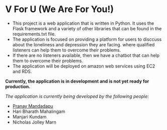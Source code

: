 # V For U (We Are For You!)
- This project is a web application that is written in Python. It uses the Flask framework and a variety of other libraries that can be found in the requirements.txt file.
- The application is focused on providing a platform for users to disccuss about the loneliness and depression they are facing. where qualified listeners can help them to overcome their problems. 
- If there are no listeners available, then we have a chatbot that can help them to overcome their problems.
- The application will be deployed on amazon web services using EC2 and RDS.

**Currently, the application is in development and is not yet ready for production.**

*The application is currently being developed by the following people:*
- [Pranay Mandadapu](https://www.linkedin.com/in/pranaymandadapu/)
- Hari Bharath Mahalingam
- Manjari Kundam
- Nicholas Jolley Marn